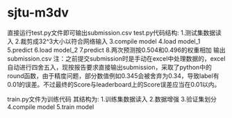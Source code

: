 # sjtu-m3dv

直接运行test.py文件即可输出submission.csv
test.py代码结构:
1.测试集数据读入
2.裁剪成32^3大小以符合网络输入
3.compile model
4.load model_1
5.predict
6.load model_2
7.predict
8.两次预测按0.504和0.496的权重相加 输出submission.csv
注：之前提交submission时是手动在excel中处理数据的，excel自动进行四舍五入，现按报告要求直接输出submission，采取了python中的round函数，由于精度问题，部分数值例如0.345会被舍弃为0.34，导致label有0.01的误差。不过最终的Score与leaderboard上的Score误差应当在0.01以内。

train.py文件为训练代码
其结构为:
1.训练集数据读入
2.数据增强
3.验证集划分
4.compile model
5.train model
